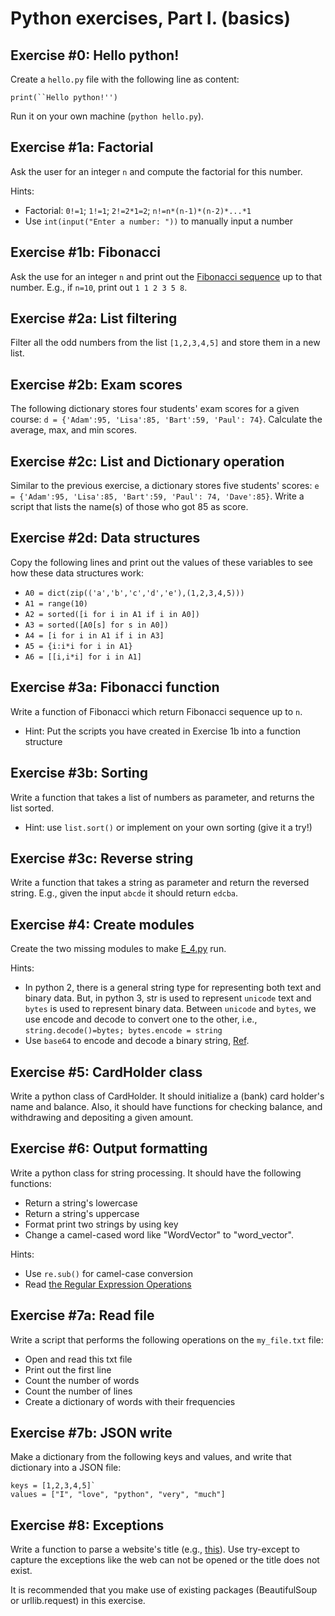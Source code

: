 # Python exercises, Part I. (basics)

## Exercise #0: Hello python!

Create a `hello.py` file with the following line as content:

```
print(``Hello python!'')
```

Run it on your own machine (`python hello.py`).


## Exercise #1a: Factorial

Ask the user for an integer `n` and compute the factorial for this number.

Hints:

  - Factorial: `0!=1`; `1!=1`; `2!=2*1=2`; `n!=n*(n-1)*(n-2)*...*1`
  - Use `int(input("Enter a number: "))` to manually input a number


## Exercise #1b: Fibonacci

Ask the use for an integer `n` and print out the [Fibonacci sequence](https://en.wikipedia.org/wiki/Fibonacci_number) up to that number.  E.g., if `n=10`, print out `1 1 2 3 5 8`.


## Exercise #2a: List filtering

Filter all the odd numbers from the list `[1,2,3,4,5]` and store them in a new list.


## Exercise #2b: Exam scores

The following dictionary stores four students' exam scores for a given course: `d = {'Adam':95, 'Lisa':85, 'Bart':59, 'Paul': 74}`.
Calculate the average, max, and min scores.


## Exercise #2c: List and Dictionary operation

Similar to the previous exercise, a dictionary stores five students' scores: `e = {'Adam':95, 'Lisa':85, 'Bart':59, 'Paul': 74, 'Dave':85}`.
Write a script that lists the name(s) of those who got 85 as score.


## Exercise #2d: Data structures

Copy the following lines and print out the values of these variables to see how these data structures work:

  - `A0 = dict(zip(('a','b','c','d','e'),(1,2,3,4,5)))`
  - `A1 = range(10)`
  - `A2 = sorted([i for i in A1 if i in A0])`
  - `A3 = sorted([A0[s] for s in A0])`
  - `A4 = [i for i in A1 if i in A3]`
  - `A5 = {i:i*i for i in A1}`
  - `A6 = [[i,i*i] for i in A1]`


## Exercise #3a: Fibonacci function

Write a function of Fibonacci which return Fibonacci sequence up to `n`.

  - Hint: Put the scripts you have created in Exercise 1b into a function structure


## Exercise #3b: Sorting

Write a function that takes a list of numbers as parameter, and returns the list sorted.

  - Hint: use `list.sort()` or implement on your own sorting (give it a try!)


## Exercise #3c: Reverse string

Write a function that takes a string as parameter and return the reversed string. E.g., given the input `abcde` it should return `edcba`.


## Exercise #4: Create modules

Create the two missing modules to make [E_4.py](E_4.py) run.

Hints:
  - In python 2, there is a general string type for representing both text and binary data. But, in python 3, str is used to represent `unicode` text and `bytes` is used to represent binary data. Between `unicode` and `bytes`, we use encode and decode to convert one to the other, i.e., `string.decode()=bytes; bytes.encode = string`
  - Use `base64` to encode and decode a binary string, [Ref](https://docs.python.org/2/library/base64.html).


## Exercise #5: CardHolder class

Write a python class of CardHolder. It should initialize a (bank) card holder's name and balance.
Also, it should have functions for checking balance, and withdrawing and depositing a given amount.


## Exercise #6: Output formatting

Write a python class for string processing. It should have the following functions:

  - Return a string's lowercase
  - Return a string's uppercase
  - Format print two strings by using key
  - Change a camel-cased word like "WordVector" to "word_vector".

Hints:

  - Use `re.sub()` for camel-case conversion
  - Read [the Regular Expression Operations](https://docs.python.org/3/library/re.html)


## Exercise #7a: Read file

Write a script that performs the following operations on the `my_file.txt` file:

  - Open and read this txt file
  - Print out the first line
  - Count the number of words
  - Count the number of lines
  - Create a dictionary of words with their frequencies


## Exercise #7b: JSON write

Make a dictionary from the following keys and values, and write that dictionary into a JSON file:

```
keys = [1,2,3,4,5]`
values = ["I", "love", "python", "very", "much"]
```


## Exercise #8: Exceptions

Write a function to parse a website's title (e.g., [this](http://www.pythonscraping.com/pages/page1.html)).
Use try-except to capture the exceptions like the web can not be opened or the title does not exist.

It is recommended that you make use of existing packages (BeautifulSoup or urllib.request) in this exercise.
